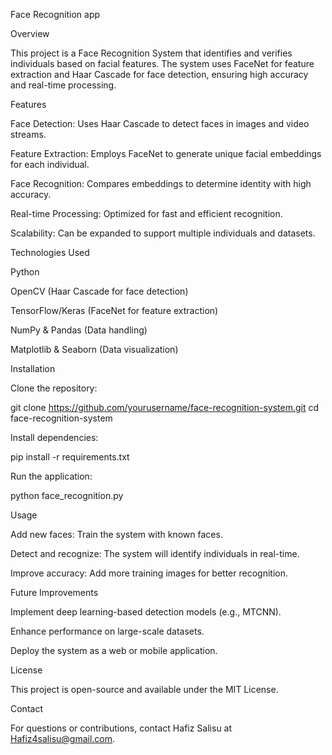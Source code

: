 Face Recognition app

Overview

This project is a Face Recognition System that identifies and verifies individuals based on facial features. The system uses FaceNet for feature extraction and Haar Cascade for face detection, ensuring high accuracy and real-time processing.

Features

Face Detection: Uses Haar Cascade to detect faces in images and video streams.

Feature Extraction: Employs FaceNet to generate unique facial embeddings for each individual.

Face Recognition: Compares embeddings to determine identity with high accuracy.

Real-time Processing: Optimized for fast and efficient recognition.

Scalability: Can be expanded to support multiple individuals and datasets.

Technologies Used

Python

OpenCV (Haar Cascade for face detection)

TensorFlow/Keras (FaceNet for feature extraction)

NumPy & Pandas (Data handling)

Matplotlib & Seaborn (Data visualization)

Installation

Clone the repository:

git clone https://github.com/yourusername/face-recognition-system.git
cd face-recognition-system

Install dependencies:

pip install -r requirements.txt

Run the application:

python face_recognition.py

Usage

Add new faces: Train the system with known faces.

Detect and recognize: The system will identify individuals in real-time.

Improve accuracy: Add more training images for better recognition.

Future Improvements

Implement deep learning-based detection models (e.g., MTCNN).

Enhance performance on large-scale datasets.

Deploy the system as a web or mobile application.

License

This project is open-source and available under the MIT License.

Contact

For questions or contributions, contact Hafiz Salisu at Hafiz4salisu@gmail.com.
